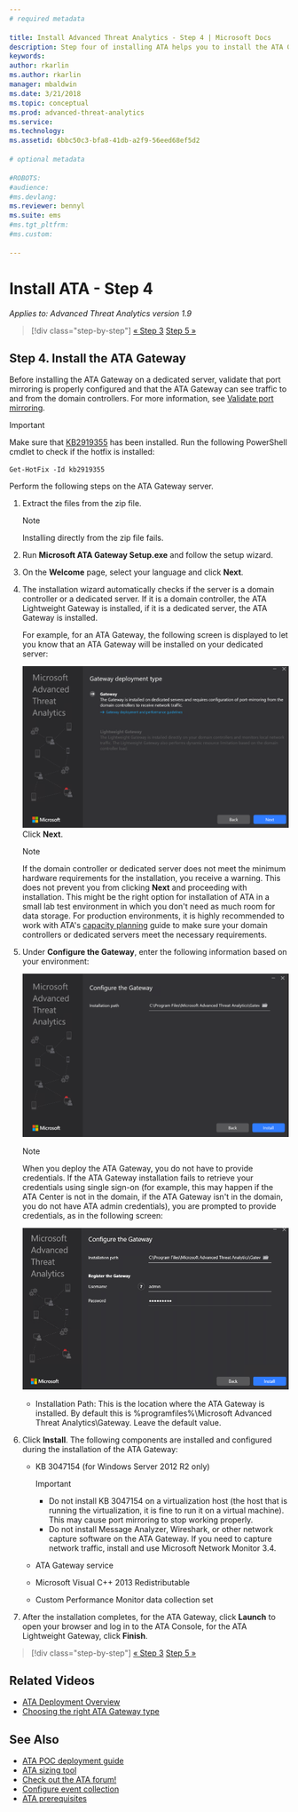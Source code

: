 ```yaml
---
# required metadata

title: Install Advanced Threat Analytics - Step 4 | Microsoft Docs
description: Step four of installing ATA helps you to install the ATA Gateway.
keywords:
author: rkarlin
ms.author: rkarlin
manager: mbaldwin
ms.date: 3/21/2018
ms.topic: conceptual
ms.prod: advanced-threat-analytics
ms.service:
ms.technology:
ms.assetid: 6bbc50c3-bfa8-41db-a2f9-56eed68ef5d2

# optional metadata

#ROBOTS:
#audience:
#ms.devlang:
ms.reviewer: bennyl
ms.suite: ems
#ms.tgt_pltfrm:
#ms.custom:

---
```


# Install ATA - Step 4

*Applies to: Advanced Threat Analytics version 1.9*

> [!div class="step-by-step"]
> [« Step 3](install-ata-step3.md)
> [Step 5 »](install-ata-step5.md)

## Step 4. Install the ATA Gateway

Before installing the ATA Gateway on a dedicated server, validate that port mirroring is properly configured and that the ATA Gateway can see traffic to and from the domain controllers. For more information, see [Validate port mirroring](validate-port-mirroring.md).


> [!IMPORTANT]
> Make sure that [KB2919355](http://support.microsoft.com/kb/2919355/) has been installed.  Run the following PowerShell cmdlet to check if the hotfix is installed:
>
> `Get-HotFix -Id kb2919355`

Perform the following steps on the ATA Gateway server.

1. Extract the files from the zip file. 
   > [!NOTE] 
   > Installing directly from the zip file fails.
    
2. Run **Microsoft ATA Gateway Setup.exe** and follow the setup wizard.
    
3. On the **Welcome** page, select your language and click **Next**.
    
4. The installation wizard automatically checks if the server is a domain controller or a dedicated server. If it is a domain controller, the ATA Lightweight Gateway is installed, if it is a dedicated server, the ATA Gateway is installed. 
    
   For example, for an ATA Gateway, the following screen is displayed to let you know that an ATA Gateway will be installed on your dedicated server:
    
   ![ATA Gateway installation](media/ata-gw-install.png)
   Click **Next**.
    
   > [!NOTE] 
   > If the domain controller or dedicated server does not meet the minimum hardware requirements for the installation, you receive a warning. This does not prevent you from clicking **Next** and proceeding with installation. This might be the right option for installation of ATA in a small lab test environment in which you don't need as much room for data storage. For production environments, it is highly recommended to work with ATA's [capacity planning](ata-capacity-planning.md) guide to make sure your domain controllers or dedicated servers meet the necessary requirements.
    
5. Under **Configure the Gateway**, enter the following information based on your environment:
    
   ![ATA gateway configuration image](media/ata-gw-configure.png)
    
   > [!NOTE]
   > When you deploy the ATA Gateway, you do not have to provide credentials. If the ATA Gateway installation fails to retrieve your credentials using single sign-on (for example, this may happen if the ATA Center is not in the domain, if the ATA Gateway isn't in the domain, you do not have ATA admin credentials), you are prompted to provide credentials, as in the following screen: 
    
   ![Provide ATA gateway credentials](media/ata-install-credentials.png)
    
   - Installation Path: This is the location where the ATA Gateway is installed. By default this is  %programfiles%\Microsoft Advanced Threat Analytics\Gateway. Leave the default value.
    
6. Click **Install**. The following components are installed and configured during the installation of the ATA Gateway:
    
    -   KB 3047154 (for Windows Server 2012 R2 only)
    
        > [!IMPORTANT]
        > -   Do not install KB 3047154 on a virtualization host (the host that is running the virtualization, it is fine to run it on a virtual machine). This may cause port mirroring to stop working properly. 
        > -   Do not install Message Analyzer, Wireshark, or other network capture software on the ATA Gateway. If you need to capture network traffic, install and use Microsoft Network Monitor 3.4.
    
    -   ATA Gateway service
    -   Microsoft Visual C++ 2013 Redistributable
    -   Custom Performance Monitor data collection set
    
7. After the installation completes, for the ATA Gateway, click **Launch** to open your browser and log in to the ATA Console, for the ATA Lightweight Gateway, click **Finish**.


> [!div class="step-by-step"]
> [« Step 3](install-ata-step3.md)
> [Step 5 »](install-ata-step5.md)


## Related Videos
- [ATA Deployment Overview](https://channel9.msdn.com/Shows/Microsoft-Security/Overview-of-ATA-Deployment-in-10-Minutes)
- [Choosing the right ATA Gateway type](https://channel9.msdn.com/Shows/Microsoft-Security/ATA-Deployment-Choose-the-Right-Gateway-Type)

## See Also
- [ATA POC deployment guide](http://aka.ms/atapoc)
- [ATA sizing tool](http://aka.ms/atasizingtool)
- [Check out the ATA forum!](https://social.technet.microsoft.com/Forums/security/home?forum=mata)
- [Configure event collection](configure-event-collection.md)
- [ATA prerequisites](ata-prerequisites.md)

